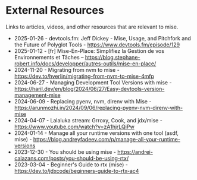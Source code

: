 # External Resources

Links to articles, videos, and other resources that are relevant to mise.

- 2025-01-26 - devtools.fm: Jeff Dickey - Mise, Usage, and Pitchfork and the Future of Polyglot Tools - <https://www.devtools.fm/episode/129>
- 2025-01-12 - [fr] Mise-En-Place: Simplifiez la Gestion de vos Environnements et Tâches – <https://blog.stephane-robert.info/docs/developper/autres-outils/mise-en-place/>
- 2024-11-20 - Migrating from nvm to mise - <https://dev.to/hverlin/migrating-from-nvm-to-mise-4mfp>
- 2024-06-27 - Managing Development Tool Versions with mise - <https://haril.dev/en/blog/2024/06/27/Easy-devtools-version-management-mise>
- 2024-06-09 - Replacing pyenv, nvm, direnv with Mise - <https://arunmozhi.in/2024/09/06/replacing-pyenv-nvm-direnv-with-mise>
- 2024-04-07 - Lalaluka stream: Grroxy, Cook, and jdx/mise - <https://www.youtube.com/watch?v=zA1hjrLQiPw>
- 2024-01-14 - Manage all your runtime versions with one tool (asdf, mise) - <https://blog.andreyfadeev.com/p/manage-all-your-runtime-versions>
- 2023-12-30 - You should be using mise - <https://andrei-calazans.com/posts/you-should-be-using-rtx/>
- 2023-03-04 - Beginner's Guide to rtx (mise) - <https://dev.to/jdxcode/beginners-guide-to-rtx-ac4>
